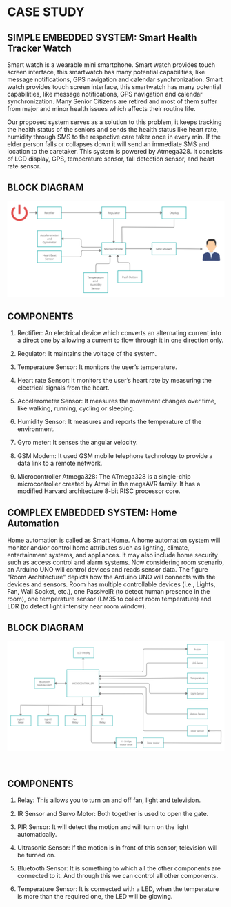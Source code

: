 # CASE STUDY #

## SIMPLE EMBEDDED SYSTEM: Smart Health Tracker Watch ##

Smart watch is a wearable mini smartphone. Smart watch provides touch screen interface, this smartwatch has many potential capabilities, like message notifications, GPS navigation and calendar synchronization. Smart watch provides touch screen interface, this smartwatch has many potential capabilities, like message notifications, GPS navigation and calendar synchronization.  Many Senior Citizens are retired and most of them suffer from major and minor health issues which affects their routine life.

Our proposed system serves as a solution to this problem, it keeps tracking the health status of the seniors and sends the health status like heart rate, humidity through SMS to the respective care taker once in every min. If the elder person falls or collapses down it will send an immediate SMS and location to the caretaker. This system is powered by Atmega328. It consists of LCD display, GPS, temperature sensor, fall detection sensor, and heart rate sensor.


## BLOCK DIAGRAM ##

![](https://github.com/KeerthuMG/M2-EmbSys/blob/main/CaseStudy/Simple.jpg)


## COMPONENTS ##

1.	Rectifier: An electrical device which converts an alternating current into a direct one by allowing a current to flow through it in one direction only.

2.	Regulator: It maintains the voltage of the system.

3.	Temperature Sensor: It monitors the user’s temperature.

4.	Heart rate Sensor: It monitors the user’s heart rate by measuring the electrical signals from the heart.

5.	Accelerometer Sensor: It measures the movement changes over time, like walking, running, cycling or sleeping.

6.	Humidity Sensor: It measures and reports the temperature of the environment.

7.	Gyro meter: It senses the angular velocity.

8.	GSM Modem: It used GSM mobile telephone technology to provide a data link to a remote network.

9.	Microcontroller Atmega328: The ATmega328 is a single-chip microcontroller created by Atmel in the megaAVR family. It has a modified Harvard architecture 8-bit RISC processor core.


## COMPLEX EMBEDDED SYSTEM: Home Automation ##

Home automation is called as Smart Home. A home automation system will monitor and/or control home attributes such as lighting, climate, entertainment systems, and appliances. It may also include home security such as access control and alarm systems. 
Now considering room scenario, an Arduino UNO will control devices and reads sensor data. The figure "Room Architecture" depicts how the Arduino UNO will connects with the devices and sensors. Room has multiple controllable devices (i.e., Lights, Fan, Wall Socket, etc.), one PassiveIR (to detect human presence in the room), one temperature sensor (LM35 to collect room temperature) and LDR (to detect light intensity near room window).

## BLOCK DIAGRAM ##

![](https://github.com/KeerthuMG/M2-EmbSys/blob/main/CaseStudy/Complex.jpg)

![]()


## COMPONENTS ##

1.  Relay: This allows you to turn on and off fan, light and television. 

2.	IR Sensor and Servo Motor: Both together is used to open the gate.

3.	PIR Sensor: It will detect the motion and will turn on the light automatically.

4.	Ultrasonic Sensor: If the motion is in front of this sensor, television will be turned on.

5.	Bluetooth Sensor: It is something to which all the other components are connected to it. And through this we can control all other components.

6.	Temperature Sensor: It is connected with a LED, when the temperature is more than the required one, the LED will be glowing.












